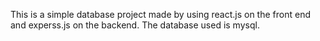 This is a simple database project made by using react.js on the front end and experss.js on the backend. The database used is mysql.